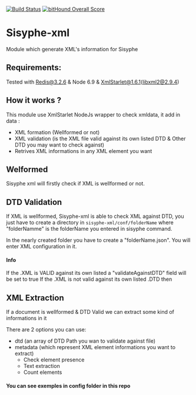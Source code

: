 [![Build Status](https://travis-ci.org/istex/sisyphe-xml.svg?branch=master)](https://travis-ci.org/istex/sisyphe-xml)
[![bitHound Overall Score](https://www.bithound.io/github/istex/sisyphe-xml/badges/score.svg)](https://www.bithound.io/github/istex/sisyphe-xml)

Sisyphe-xml
=====
Module which generate XML's information for Sisyphe

## Requirements:
Tested with Redis@3.2.6 & Node 6.9 & XmlStarlet@1.6.1(libxml2@2.9.4)


## How it works ?
This module use XmlStarlet NodeJs wrapper to check xmldata, it add in data :
- XML formation (Wellformed or not)
- XML validation (is the XML file valid against its own listed DTD & Other DTD you may want to check against) 
- Retrives XML informations in any XML element you want


## Welformed
Sisyphe xml will firstly check if XML is wellformed or not.


## DTD Validation

If XML is wellformed, Sisyphe-xml is able to check XML against DTD, you just have to create a directory in `sisyphe-xml/conf/folderName`
where "folderNamme" is the folderName you entered in sisyphe command.

In the nearly created folder you have to create a "folderName.json". You will enter XML configuration in it.


#### Info
If the .XML is VALID against its own listed a "validateAgainstDTD" field will be set to true
If the .XML is not valid against its own listed .DTD then 


## XML Extraction

If a document is wellformed & DTD Valid we can extract some kind of informations in it

There are 2 options you can use:
- dtd (an array of DTD Path you wan to validate against file)
- metadata (which represent XML element informations you want to extract)
  - Check element presence
  - Text extraction
  - Count elements

#### You can see exemples in config folder in this repo

